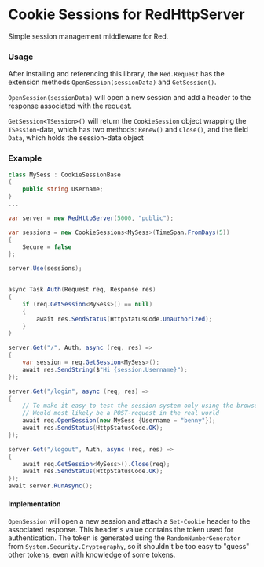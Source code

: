 # Cookie Sessions for RedHttpServer
Simple session management middleware for Red. 

### Usage
After installing and referencing this library, the `Red.Request` has the extension methods `OpenSession(sessionData)` and `GetSession()`.

`OpenSession(sessionData)` will open a new session and add a header to the response associated with the request.

`GetSession<TSession>()` will return the `CookieSession` object wrapping the `TSession`-data, which has two methods: `Renew()` and `Close()`, and the field `Data`, which holds the session-data object


### Example
```csharp
class MySess : CookieSessionBase
{
    public string Username;
}
...

var server = new RedHttpServer(5000, "public");

var sessions = new CookieSessions<MySess>(TimeSpan.FromDays(5))
{
    Secure = false
};

server.Use(sessions);


async Task Auth(Request req, Response res)
{
	if (req.GetSession<MySess>() == null)
	{
		await res.SendStatus(HttpStatusCode.Unauthorized);
	}
}

server.Get("/", Auth, async (req, res) =>
{
    var session = req.GetSession<MySess>();
    await res.SendString($"Hi {session.Username}");
});

server.Get("/login", async (req, res) =>
{
    // To make it easy to test the session system only using the browser and no credentials
    // Would most likely be a POST-request in the real world
    await req.OpenSession(new MySess {Username = "benny"});
    await res.SendStatus(HttpStatusCode.OK);
});

server.Get("/logout", Auth, async (req, res) =>
{
    await req.GetSession<MySess>().Close(req);
    await res.SendStatus(HttpStatusCode.OK);
});
await server.RunAsync();
```

#### Implementation
`OpenSession` will open a new session and attach a `Set-Cookie` header to the associated response. 
This header's value contains the token used for authentication. 
The token is generated using the `RandomNumberGenerator` from `System.Security.Cryptography`, 
so it shouldn't be too easy to "guess" other tokens, even with knowledge of some tokens.

